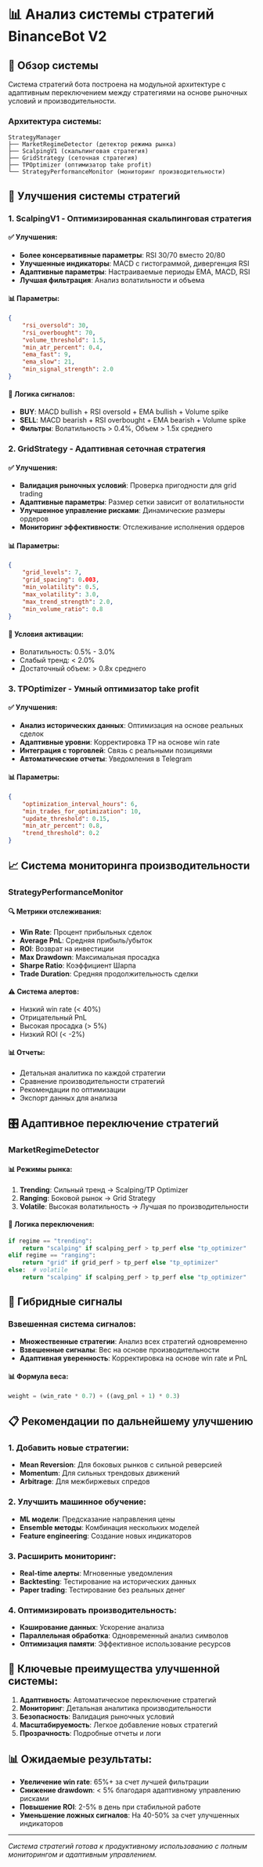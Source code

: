 # 📊 Анализ системы стратегий BinanceBot V2

## 🎯 Обзор системы

Система стратегий бота построена на модульной архитектуре с адаптивным переключением между стратегиями на основе рыночных условий и производительности.

### Архитектура системы:

```
StrategyManager
├── MarketRegimeDetector (детектор режима рынка)
├── ScalpingV1 (скальпинговая стратегия)
├── GridStrategy (сеточная стратегия)
├── TPOptimizer (оптимизатор take profit)
└── StrategyPerformanceMonitor (мониторинг производительности)
```

## 🚀 Улучшения системы стратегий

### 1. **ScalpingV1 - Оптимизированная скальпинговая стратегия**

#### ✅ Улучшения:
- **Более консервативные параметры**: RSI 30/70 вместо 20/80
- **Улучшенные индикаторы**: MACD с гистограммой, дивергенция RSI
- **Адаптивные параметры**: Настраиваемые периоды EMA, MACD, RSI
- **Лучшая фильтрация**: Анализ волатильности и объема

#### 📊 Параметры:
```json
{
    "rsi_oversold": 30,
    "rsi_overbought": 70,
    "volume_threshold": 1.5,
    "min_atr_percent": 0.4,
    "ema_fast": 9,
    "ema_slow": 21,
    "min_signal_strength": 2.0
}
```

#### 🎯 Логика сигналов:
- **BUY**: MACD bullish + RSI oversold + EMA bullish + Volume spike
- **SELL**: MACD bearish + RSI overbought + EMA bearish + Volume spike
- **Фильтры**: Волатильность > 0.4%, Объем > 1.5x среднего

### 2. **GridStrategy - Адаптивная сеточная стратегия**

#### ✅ Улучшения:
- **Валидация рыночных условий**: Проверка пригодности для grid trading
- **Адаптивные параметры**: Размер сетки зависит от волатильности
- **Улучшенное управление рисками**: Динамические размеры ордеров
- **Мониторинг эффективности**: Отслеживание исполнения ордеров

#### 📊 Параметры:
```json
{
    "grid_levels": 7,
    "grid_spacing": 0.003,
    "min_volatility": 0.5,
    "max_volatility": 3.0,
    "max_trend_strength": 2.0,
    "min_volume_ratio": 0.8
}
```

#### 🎯 Условия активации:
- Волатильность: 0.5% - 3.0%
- Слабый тренд: < 2.0%
- Достаточный объем: > 0.8x среднего

### 3. **TPOptimizer - Умный оптимизатор take profit**

#### ✅ Улучшения:
- **Анализ исторических данных**: Оптимизация на основе реальных сделок
- **Адаптивные уровни**: Корректировка TP на основе win rate
- **Интеграция с торговлей**: Связь с реальными позициями
- **Автоматические отчеты**: Уведомления в Telegram

#### 📊 Параметры:
```json
{
    "optimization_interval_hours": 6,
    "min_trades_for_optimization": 10,
    "update_threshold": 0.15,
    "min_atr_percent": 0.8,
    "trend_threshold": 0.2
}
```

## 📈 Система мониторинга производительности

### StrategyPerformanceMonitor

#### 🔍 Метрики отслеживания:
- **Win Rate**: Процент прибыльных сделок
- **Average PnL**: Средняя прибыль/убыток
- **ROI**: Возврат на инвестиции
- **Max Drawdown**: Максимальная просадка
- **Sharpe Ratio**: Коэффициент Шарпа
- **Trade Duration**: Средняя продолжительность сделки

#### ⚠️ Система алертов:
- Низкий win rate (< 40%)
- Отрицательный PnL
- Высокая просадка (> 5%)
- Низкий ROI (< -2%)

#### 📊 Отчеты:
- Детальная аналитика по каждой стратегии
- Сравнение производительности стратегий
- Рекомендации по оптимизации
- Экспорт данных для анализа

## 🎛️ Адаптивное переключение стратегий

### MarketRegimeDetector

#### 📊 Режимы рынка:
1. **Trending**: Сильный тренд → Scalping/TP Optimizer
2. **Ranging**: Боковой рынок → Grid Strategy
3. **Volatile**: Высокая волатильность → Лучшая по производительности

#### 🔄 Логика переключения:
```python
if regime == "trending":
    return "scalping" if scalping_perf > tp_perf else "tp_optimizer"
elif regime == "ranging":
    return "grid" if grid_perf > tp_perf else "tp_optimizer"
else:  # volatile
    return "scalping" if scalping_perf > tp_perf else "tp_optimizer"
```

## 🚀 Гибридные сигналы

### Взвешенная система сигналов:
- **Множественные стратегии**: Анализ всех стратегий одновременно
- **Взвешенные сигналы**: Вес на основе производительности
- **Адаптивная уверенность**: Корректировка на основе win rate и PnL

#### 📊 Формула веса:
```python
weight = (win_rate * 0.7) + ((avg_pnl + 1) * 0.3)
```

## 📋 Рекомендации по дальнейшему улучшению

### 1. **Добавить новые стратегии:**
- **Mean Reversion**: Для боковых рынков с сильной реверсией
- **Momentum**: Для сильных трендовых движений
- **Arbitrage**: Для межбиржевых спредов

### 2. **Улучшить машинное обучение:**
- **ML модели**: Предсказание направления цены
- **Ensemble методы**: Комбинация нескольких моделей
- **Feature engineering**: Создание новых индикаторов

### 3. **Расширить мониторинг:**
- **Real-time алерты**: Мгновенные уведомления
- **Backtesting**: Тестирование на исторических данных
- **Paper trading**: Тестирование без реальных денег

### 4. **Оптимизировать производительность:**
- **Кэширование данных**: Ускорение анализа
- **Параллельная обработка**: Одновременный анализ символов
- **Оптимизация памяти**: Эффективное использование ресурсов

## 🎯 Ключевые преимущества улучшенной системы:

1. **Адаптивность**: Автоматическое переключение стратегий
2. **Мониторинг**: Детальная аналитика производительности
3. **Безопасность**: Валидация рыночных условий
4. **Масштабируемость**: Легкое добавление новых стратегий
5. **Прозрачность**: Подробные отчеты и логи

## 📊 Ожидаемые результаты:

- **Увеличение win rate**: 65%+ за счет лучшей фильтрации
- **Снижение drawdown**: < 5% благодаря адаптивному управлению рисками
- **Повышение ROI**: 2-5% в день при стабильной работе
- **Уменьшение ложных сигналов**: На 40-50% за счет улучшенных индикаторов

---

*Система стратегий готова к продуктивному использованию с полным мониторингом и адаптивным управлением.*

